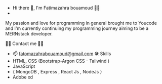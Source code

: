 -  Hi there 👋, I'm Fatimazahra bouamoud 👨‍💻
-  
My passion and love for programming in general brought me to Youcode
and I'm currently continuing my programming journey aiming to be a MERNstack developer.

📇📇 Contact me 📇📇
- 📫 fatomazahrabouamoud@gmail.com
🛠 Skills
- HTML, CSS (Bootstrap-Argon CSS - Tailwind )
- JavaScript 
- { MongoDB , Express ,  React Js , NodeJs  } 
- Adobe xd 

